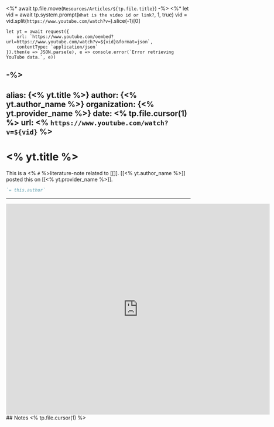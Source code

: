 <%* await tp.file.move(`Resources/Articles/${tp.file.title}`) -%>
<%*
	let vid = await tp.system.prompt(`What is the video id or link?`, 1, true)
	vid = vid.split(`https://www.youtube.com/watch?v=`).slice(-1)[0]

	let yt = await request({
		url: `https://www.youtube.com/oembed?url=https://www.youtube.com/watch?v=${vid}&format=json`,
		contentType: `application/json`
	}).then(e => JSON.parse(e), e => console.error(`Error retrieving YouTube data.`, e))
-%>
---
alias: {<% yt.title %>}
author: {<% yt.author_name %>}
organization: {<% yt.provider_name %>}
date: <% tp.file.cursor(1) %>
url: <% `https://www.youtube.com/watch?v=${vid}` %>
---
# <% yt.title %>
This is a <% `#` %>literature-note related to [[]].
[[<% yt.author_name %>]] posted this on [[<% yt.provider_name %>]].

```bibtex
`= this.author`
```
---
<iframe
 width="720"
 height="576"
 src='https://www.youtube.com/embed/<% vid %>'
 title="YouTube video player"
 frameborder="0"
 allow="accelerometer; autoplay; clipboard-write; encrypted-media; gyroscope; picture-in-picture"
 allowfullscreen>
</iframe>
## Notes
<% tp.file.cursor(1) %>

